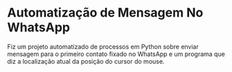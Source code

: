# Automatização de Mensagem No WhatsApp
Fiz um projeto automatizado de processos em Python sobre enviar mensagem para o primeiro contato fixado no WhatsApp e um programa que diz a localização atual da posição do cursor do mouse.
